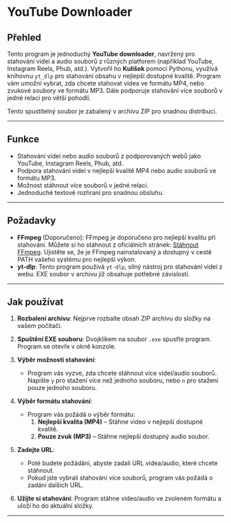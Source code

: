 # YouTube Downloader

## Přehled

Tento program je jednoduchý **YouTube downloader**, navržený pro stahování videí a audio souborů z různých platforem (například YouTube, Instagram Reels, Phub, atd.). Vytvořil ho **Kulíšek** pomocí Pythonu, využívá knihovnu `yt_dlp` pro stahování obsahu v nejlepší dostupné kvalitě. Program vám umožní vybrat, zda chcete stahovat videa ve formátu MP4, nebo zvukové soubory ve formátu MP3. Dále podporuje stahování více souborů v jedné relaci pro větší pohodlí.

Tento spustitelný soubor je zabalený v archivu ZIP pro snadnou distribuci.

---

## Funkce

- Stahování videí nebo audio souborů z podporovaných webů jako YouTube, Instagram Reels, Phub, atd.
- Podpora stahování videí v nejlepší kvalitě MP4 nebo audio souborů ve formátu MP3.
- Možnost stáhnout více souborů v jedné relaci.
- Jednoduché textové rozhraní pro snadnou obsluhu.

---

## Požadavky

- **FFmpeg** (Doporučeno): FFmpeg je doporučeno pro nejlepší kvalitu při stahování. Můžete si ho stáhnout z oficiálních stránek: [Stáhnout FFmpeg](https://ffmpeg.org/download.html). Ujistěte se, že je FFmpeg nainstalovaný a dostupný v cestě PATH vašeho systému pro nejlepší výkon.
- **yt-dlp**: Tento program používá `yt-dlp`, silný nástroj pro stahování videí z webu. EXE soubor v archivu již obsahuje potřebné závislosti.

---

## Jak používat

1. **Rozbalení archivu**: Nejprve rozbalte obsah ZIP archivu do složky na vašem počítači.
   
2. **Spuštění EXE souboru**: Dvojklikem na soubor `.exe` spusťte program. Program se otevře v okně konzole.

3. **Výběr možnosti stahování**:
   - Program vás vyzve, zda chcete stáhnout více videí/audio souborů. Napište `y` pro stažení více než jednoho souboru, nebo `n` pro stažení pouze jednoho souboru.
   
4. **Výběr formátu stahování**:
   - Program vás požádá o výběr formátu:
     1. **Nejlepší kvalita (MP4)** – Stáhne video v nejlepší dostupné kvalitě.
     2. **Pouze zvuk (MP3)** – Stáhne nejlepší dostupný audio soubor.

5. **Zadejte URL**:
   - Poté budete požádáni, abyste zadali URL videa/audio, které chcete stáhnout.
   - Pokud jste vybrali stahování více souborů, program vás požádá o zadání dalších URL.

6. **Užijte si stahování**: Program stáhne video/audio ve zvoleném formátu a uloží ho do aktuální složky.

--- 
